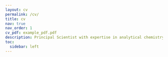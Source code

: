 ```yaml
---
layout: cv
permalink: /cv/
title: cv
nav: true
nav_order: 1
cv_pdf: example_pdf.pdf
description: Principal Scientist with expertise in analytical chemistry and data science. Passionate about transforming scientific data into actionable insights to drive innovation.
toc:
  sidebar: left
---
```

